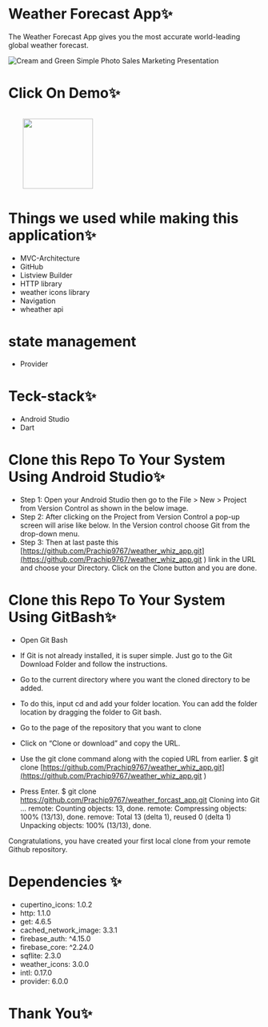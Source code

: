# Weather Forecast App✨
The Weather Forecast App gives you the most accurate world-leading global weather forecast.

![Cream and Green Simple Photo Sales Marketing Presentation](https://github.com/Prachip9767/weather_whiz_app/assets/86509987/ce3ce18b-cb73-402a-9cf9-cd342115e3ea)


# Click On Demo✨
  <code>
    <a href="https://drive.google.com/drive/folders/1oUdGHKVnIa_oQ70Dok70EoLRyKIru6dL?usp=drive_link" title="Playstore Profile"><img height="140" width="140" src="https://encrypted-tbn0.gstatic.com/images?q=tbn:ANd9GcRgwJcz642pA7mLR5u44OirKSJjfxOoOqWbpNx7vgDP0NI4snSp68daLp-JccwzoGUIARw&usqp=CAU"></a></code>


# Things we used while making this application✨

* MVC-Architecture
* GitHub
* Listview Builder
* HTTP library
* weather icons library
* Navigation
* wheather api
  
# state management
* Provider

# Teck-stack✨
* Android Studio
* Dart


# Clone this Repo To Your System Using Android Studio✨

* Step 1: Open your Android Studio then go to the File > New > Project from Version Control as shown in the below image.
* Step 2: After clicking on the Project from Version Control a pop-up screen will arise like below. In the Version control choose Git from the drop-down menu.
* Step 3: Then at last paste this [https://github.com/Prachip9767/weather_whiz_app.git](https://github.com/Prachip9767/weather_whiz_app.git ) link in the URL and choose your Directory. Click on the Clone button and you are done.


# Clone this Repo To Your System Using GitBash✨

* Open Git Bash

* If Git is not already installed, it is super simple. Just go to the Git Download Folder and follow the instructions.

* Go to the current directory where you want the cloned directory to be added.

* To do this, input cd and add your folder location. You can add the folder location by dragging the folder to Git bash.

* Go to the page of the repository that you want to clone

* Click on “Clone or download” and copy the URL.

* Use the git clone command along with the copied URL from earlier. $ git clone [https://github.com/Prachip9767/weather_whiz_app.git](https://github.com/Prachip9767/weather_whiz_app.git )

* Press Enter. $ git clone https://github.com/Prachip9767/weather_forcast_app.git Cloning into Git … remote: Counting objects: 13, done. remote: Compressing objects: 100% (13/13), done. remove: Total 13 (delta 1), reused 0 (delta 1) Unpacking objects: 100% (13/13), done.

Congratulations, you have created your first local clone from your remote Github repository.


# Dependencies ✨

* cupertino_icons: 1.0.2
* http: 1.1.0
*  get: 4.6.5
*  cached_network_image: 3.3.1
*  firebase_auth: ^4.15.0
*  firebase_core: ^2.24.0
*  sqflite: 2.3.0
*  weather_icons: 3.0.0
*  intl: 0.17.0
*  provider: 6.0.0
    
# Thank You✨
